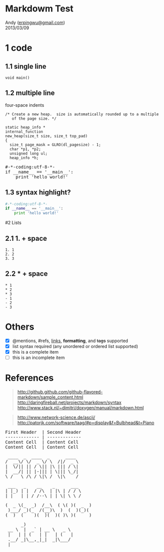 Markdowm Test
========
Andy (erpingwu@gmail.com)
<br/>2013/03/09


# 1 code
## 1.1 single line
`void main()`

## 1.2 multiple line
four-space indents

	/* Create a new heap.  size is automatically rounded up to a multiple
	   of the page size. */
	
	static heap_info *
	internal_function
	new_heap(size_t size, size_t top_pad)
	{
	  size_t page_mask = GLRO(dl_pagesize) - 1; 
	  char *p1, *p2;
	  unsigned long ul;
	  heap_info *h;



<pre>
#-*-coding:utf-8-*-
if __name__ == '__main__':
    print 'hello world!'
</pre>

## 1.3 syntax highlight?
```python
#-*-coding:utf-8-*-
if __name__ == '__main__':
    print 'hello world!'
```

#2 Lists
## 2.1 1. + space
	1. 1
	2. 2
	3. 3
## 2.2 * + space
	* 1
	* 2
	* 3
	- 1
	- 2
	- 3

# Others
- [x] @mentions, #refs, [links](), **formatting**, and <del>tags</del> supported
- [x] list syntax required (any unordered or ordered list supported)
- [x] this is a complete item
- [ ] this is an incomplete item

# References
>http://github.github.com/github-flavored-markdown/sample_content.html
>http://daringfireball.net/projects/markdown/syntax
>http://www.stack.nl/~dimitri/doxygen/manual/markdown.html

>http://www.network-science.de/ascii/
>http://patorjk.com/software/taag/#p=display&f=Bulbhead&t=Piano

<pre>
First Header  | Second Header
------------- | -------------
Content Cell  | Content Cell 
Content Cell  | Content Cell 
</pre>

<pre>
 ____  _  ____  _      ____ 
/  __\/ \/  _ \/ \  /|/  _ \
|  \/|| || / \|| |\ ||| / \|
|  __/| || |-||| | \||| \_/|
\_/   \_/\_/ \|\_/  \|\____/
</pre>
          
<pre>
 ___   _    __    _      ___
| |_) | |  / /\  | |\ | / / \
|_|   |_| /_/--\ |_| \| \_\_/
</pre>
<pre>
(  _ \(_  _)  /__\  ( \( )(  _  )
 )___/ _)(_  /(__)\  )  (  )(_)(
(__)  (____)(__)(__)(_)\_)(_____)
</pre>

<pre>
      _)
 __ \  |  _` | __ \   _ \
 |   | | (   | |   | (   |
 .__/ _|\__,_|_|  _|\___/
_|
</pre>